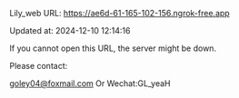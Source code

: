 Lily_web URL: https://ae6d-61-165-102-156.ngrok-free.app

Updated at: 2024-12-10 12:14:16

If you cannot open this URL, the server might be down.

Please contact: 

goley04@foxmail.com Or Wechat:GL_yeaH